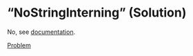 # “NoStringInterning” (Solution)

No, see [documentation](http://msdn.microsoft.com/en-us/library/system.runtime.compilerservices.compilationrelaxations.aspx).

[Problem](./NoStringInterning-Q.md)